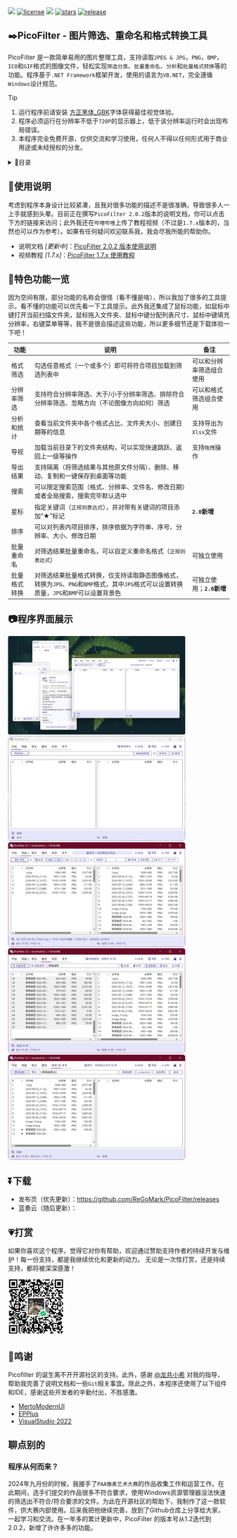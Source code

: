 

<img src="https://i0.wp.com/raw.githubusercontent.com/ReGoMark/PicoFilter/112f85ed7a04f924a5586be1181a3d8c6804738e/Resources/Assets/未标题-1.png" />


<a href="./LICENSE">
    <img src="https://img.shields.io/github/license/ReGoMark/PicoFilter.svg?style=for-the-badge" alt="license"></a>
<a href="https://github.com/ReGoMark/PicoFilter/commits/main">
    <img src="https://img.shields.io/github/last-commit/ReGoMark/PicoFilter?style=for-the-badge"></a>
<a href="https://github.com/ReGoMark/PicoFilter/stargazers">
    <img src="https://img.shields.io/github/stars/ReGoMark/PicoFilter.svg?style=for-the-badge" alt="stars"></a>
<a href="https://github.com/ReGoMark/PicoFilter/release">
    <img src="https://img.shields.io/github/release/ReGoMark/PicoFilter.svg?style=for-the-badge" alt="release"></a>



## ✒️PicoFilter - 图片筛选、重命名和格式转换工具

PicoFilter 是一款简单易用的图片整理工具，支持读取`JPEG & JPG`，`PNG`，`BMP`，`ICO`和`GIF`格式的图像文件，轻松实现`筛选分类`、`批量重命名`、`分析`和`批量格式转换`等的功能。程序基于`.NET Framework`框架开发，使用的语言为`VB.NET`，完全遵循`Windows`设计规范。

>[!TIP]
>1. 运行程序前请安装 [方正黑体_GBK](./Fonts/方正黑体GBK.ttf)字体获得最佳视觉体验。
>2. 程序必须运行在分辨率不低于`720P`的显示器上，低于该分辨率运行时会出现布局错误。
>3. 本程序完全免费开源，仅供交流和学习使用，任何人不得以任何形式用于商业用途或未经授权的分发。

<details close>
<summary> 📖目录 </summary>

- [PICOFILTER](#图片筛选重命名和格式转换工具)  
- [使用说明](#使用说明)  
- [特色功能](#特色功能一览)
- [界面展示](#程序界面展示)
- [下载](#下载)
- [打赏](#打赏)
- [鸣谢](#鸣谢)
- [许可协议](https://github.com/ReGoMark/PicoFilter/blob/0676005b5875f35327bca930f663c78daa085f33/LICENSE)  

</details>

## 📒使用说明

考虑到程序本身设计比较紧凑，且我对很多功能的描述不是很准确，导致很多人一上手就感到头晕。目前正在撰写`PicoFilter 2.0.2`版本的说明文档，你可以点击下方的链接来访问；此外我还在`哔哩哔哩`上传了教程视频（不过是`1.7.x`版本的，当然也可以作为参考）。如果有任何疑问欢迎联系我，我会尽我所能的帮助你。

* 说明文档 *[更新中]*：[PicoFilter 2.0.2 版本使用说明](https://flowus.cn/regmvks/e717713c-be23-4124-b364-878960e75a4e)
* 视频教程 *[1.7.x]*：[PicoFilter 1.7.x 使用教程](https://www.bilibili.com/video/BV1aR92YcEka/?spm_id_from=333.1387.homepage.video_card.click&vd_source=c4099c355c2d06f10ac210fe7bae65a6)

## 🍰特色功能一览

因为空间有限，部分功能的名称会很怪（看不懂是啥），所以我加了很多的工具提示，看不懂的功能可以优先看一下工具提示。此外我还集成了鼠标功能，如鼠标中键打开当前扫描文件夹，鼠标拖入文件夹、鼠标中键分配列表尺寸、鼠标中键填充分辨率，右键菜单等等，我不是很会描述这些功能，所以更多细节还是下载体验一下吧！
    
| 功能 | 说明 |备注|
|-----------|--------|--------|
|格式筛选|勾选任意格式（一个或多个）即可将符合项目加载到筛选列表中|可以和分辨率筛选组合使用|
|分辨率筛选|支持符合分辨率筛选、大于/小于分辨率筛选、排除符合分辨率筛选、忽略方向（不论图像方向如何）筛选|可以和格式筛选组合使用|
|分析和统计|查看当前文件夹中各个格式占比、文件夹大小、创建日期等的信息|支持导出为`Xlsx`文件|
|导视|加载当前目录下的文件夹结构，可以实现快速跳跃、返回上一级等操作|支持`拖拽`操作
|导出结果|支持隔离（将筛选结果与其他原文件分隔）、删除、移动、复制和一键保存到桌面等功能|
|搜索|可以限定搜索范围（格式、分辨率、文件名、修改日期）或者全局搜索，搜索完毕默认选中|
|星标|指定关键词（`正规则表达式`），并对带有关键词的项目添加“★”标记|**`2.0`新增**
|排序|可以对列表内项目排序，排序依据为字符串、序号、分辨率、大小、修改日期|
|批量重命名|对筛选结果批量重命名，可以自定义重命名格式（`正规则表达式`）|可独立使用|
|批量格式转换|对筛选结果批量格式转换，仅支持读取静态图像格式，转换为`JPG`、`PNG`和`BMP`格式，其中`JPG`格式可以设置转换质量，`JPG`和`BMP`可以设置背景色|可独立使用；**`2.0`新增**|

## 📷程序界面展示

<img src="./Screenshots/mainscreenshot.png" alt="主界面截图" style="max-width: 80%; height: auto;" />
<img src="./Screenshots/main.png" alt="主界面" style="max-width: 80%; height: auto;" />
<img src="./Screenshots/filt.png" alt="过滤示例" style="max-width: 80%; height: auto;" />
<img src="./Screenshots/search.png" alt="搜索示例" style="max-width: 80%; height: auto;" />
<img src="./Screenshots/tag.png" alt="标签示例" style="max-width: 80%; height: auto;" />

## ⏬下载
* 发布页（优先更新）：https://github.com/ReGoMark/PicoFilter/releases
* 蓝奏云（随后更新）：

## 💗打赏
如果你喜欢这个程序，觉得它对你有帮助，欢迎通过赞助支持作者的持续开发与维护！每一份支持，都是我继续优化和更新的动力。
无论是一次性打赏，还是持续支持，都将被深深感激！

<img src="./Resources/Assets/wechat_sponsor.jpg" alt="二维码截图" style="max-width: 80%; height: auto;" />

## 🙏鸣谢
Picofilter 的诞生离不开开源社区的支持。此外，感谢 [@龙共小希](https://github.com/gongfuture) 对我的指导，帮助我完善了说明文档和一些`Git`相关事宜。除此之外，本程序还使用了以下组件和IDE，感谢这些开发者的辛勤付出，不胜感激。

* [MertoModernUI](https://github.com/dennismagno/metroframework-modern-ui)
* [EPPlus](https://github.com/EPPlusSoftware/EPPlus)
* [VisualStudio 2022](https://visualstudio.microsoft.com/zh-hans/vs/)



## 聊点别的
### 程序从何而来？
2024年九月份的时候，我接手了`PAA像素艺术大赛`的作品收集工作和运营工作。在此期间，选手们提交的作品很多不符合要求，使用Windows资源管理器没法快速的筛选出不符合/符合要求的文件。为此在开源社区的帮助下，我制作了这一款软件，供大赛内部使用。后来我把他继续完善，放到了Github仓库上分享给大家，一起学习和交流。在一年多的累计更新中，PicoFilter 的版本号从1.2迭代到2.0.2，新增了许许多多的功能。

